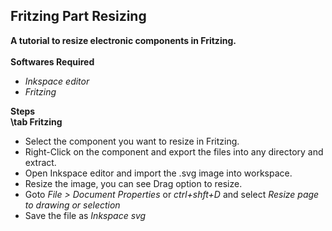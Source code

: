 ## Fritzing Part Resizing <br />
**A tutorial to resize electronic components in Fritzing.** <br /> <br />
**Softwares Required**<br /> 
- *Inkspace editor* <br />
- *Fritzing* <br />

**Steps**<br />
**\tab Fritzing**
- Select the component you want to resize in Fritzing.<br /> 
- Right-Click on the component and export the files into any directory and extract.<br />
- Open Inkspace editor and import the .svg image into workspace.<br />
- Resize the image, you can see Drag option to resize.<br />
- Goto *File > Document Properties* or *ctrl+shft+D* and select *Resize page to drawing or selection*<br />
- Save the file as *Inkspace svg*<br />
